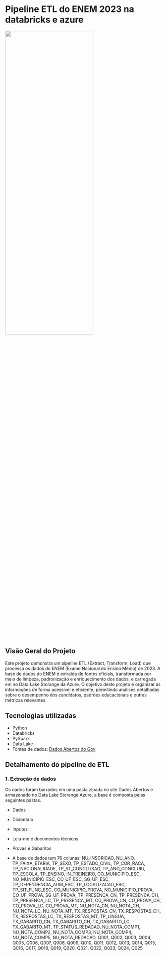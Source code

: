 # Pipeline ETL do ENEM 2023 na databricks e azure
<img src="https://s2.glbimg.com/s5k6ZI5sWZ_3bT2m_bmMEgiinSI=/1200x/smart/filters:cover():strip_icc()/i.s3.glbimg.com/v1/AUTH_da025474c0c44edd99332dddb09cabe8/internal_photos/bs/2022/v/T/OooxGqTYaOZ0gGRGQr9g/gabarito-enem-2022-3.jpg" width=75%  height = 50%>

## Visão Geral do Projeto

Este projeto demonstra um pipeline ETL (Extract, Transform, Load) que processa os dados do ENEM (Exame Nacional do Ensino Médio) de 2023. A base de dados do ENEM é extraída de fontes oficiais, transformada por meio de limpeza, padronização e enriquecimento dos dados, e carregada em no Data Lake Storange da Azure. O objetivo deste projeto é organizar as informações de forma acessível e eficiente, permitindo análises detalhadas sobre o desempenho dos candidatos, padrões educacionais e outras métricas relevantes. 

## Tecnologias utilizadas
- Python
- Databricks
- PySpark 
- Data Lake
- Fontes de dados: [Dados Abertos do Gov](https://www.gov.br/inep/pt-br/acesso-a-informacao/dados-abertos/microdados/enem)

## Detalhamento do pipeline de ETL
### 1. Extração de dados
Os dados foram baixados em uma pasta zipada no site Dados Abertos e armazenado no Data Lake Storange Azure, a base é composta pelas seguintes pastas. 
- Dados
- Dicionário
- Inputes
- Leia-me e documentos técnicos
- Provas e Gabaritos

- A base de dados tem 76 colunas:
 NU_INSCRICAO, NU_ANO, TP_FAIXA_ETARIA, TP_SEXO, TP_ESTADO_CIVIL, 
TP_COR_RACA, TP_NACIONALIDADE, TP_ST_CONCLUSAO, TP_ANO_CONCLUIU, 
TP_ESCOLA, TP_ENSINO, IN_TREINEIRO, CO_MUNICIPIO_ESC, NO_MUNICIPIO_ESC, 
CO_UF_ESC, SG_UF_ESC, TP_DEPENDENCIA_ADM_ESC, TP_LOCALIZACAO_ESC, 
TP_SIT_FUNC_ESC, CO_MUNICIPIO_PROVA, NO_MUNICIPIO_PROVA, CO_UF_PROVA, 
SG_UF_PROVA, TP_PRESENCA_CN, TP_PRESENCA_CH, TP_PRESENCA_LC, 
TP_PRESENCA_MT, CO_PROVA_CN, CO_PROVA_CH, CO_PROVA_LC, CO_PROVA_MT, 
NU_NOTA_CN, NU_NOTA_CH, NU_NOTA_LC, NU_NOTA_MT, TX_RESPOSTAS_CN, 
TX_RESPOSTAS_CH, TX_RESPOSTAS_LC, TX_RESPOSTAS_MT, TP_LINGUA, 
TX_GABARITO_CN, TX_GABARITO_CH, TX_GABARITO_LC, TX_GABARITO_MT, 
TP_STATUS_REDACAO, NU_NOTA_COMP1, NU_NOTA_COMP2, NU_NOTA_COMP3, 
NU_NOTA_COMP4, NU_NOTA_COMP5, NU_NOTA_REDACAO, Q001, Q002, Q003, 
Q004, Q005, Q006, Q007, Q008, Q009, Q010, Q011, Q012, 
Q013, Q014, Q015, Q016, Q017, Q018, Q019, Q020, Q021, 
Q022, Q023, Q024, Q025




